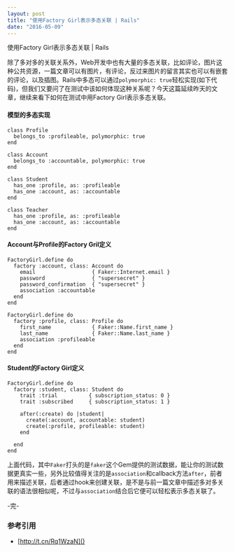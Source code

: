 ```yaml
---
layout: post
title: "使用Factory Girl表示多态关联 | Rails"
date: "2016-05-09"
---
```


使用Factory Girl表示多态关联 | Rails

除了多对多的关联关系外，Web开发中也有大量的多态关联，比如评论，图片这种公共资源，一篇文章可以有图片，有评论，反过来图片的留言其实也可以有嵌套的评论，以及插图。Rails中多态可以通过`polymorphic: true`轻松实现(如下代码)，但我们又要问了在测试中该如何体现这种关系呢？今天这篇延续昨天的文章，继续来看下如何在测试中用Factory Girl表示多态关联。

#### 模型的多态实现
```
class Profile
  belongs_to :profileable, polymorphic: true
end

class Account
  belongs_to :accountable, polymorphic: true
end

class Student
  has_one :profile, as: :profileable
  has_one :account, as: :accountable
end

class Teacher
  has_one :profile, as: :profileable
  has_one :account, as: :accountable
end
```

#### Account与Profile的Factory Gril定义
```
FactoryGirl.define do
  factory :account, class: Account do
    email                  { Faker::Internet.email }
    password               { "supersecret" }
    password_confirmation  { "supersecret" }
    association :accountable
  end
end

FactoryGirl.define do
  factory :profile, class: Profile do
    first_name             { Faker::Name.first_name }
    last_name              { Faker::Name.last_name }
    association :profileable
  end
end
```

#### Student的Factory Girl定义
```
FactoryGirl.define do
  factory :student, class: Student do
    trait :trial          { subscription_status: 0 }
    trait :subscribed     { subscription_status: 1 }

    after(:create) do |student|
      create(:account, accountable: student)
      create(:profile, profileable: student)
    end

  end
end
```

上面代码，其中`Faker`打头的是`faker`这个Gem提供的测试数据，能让你的测试数据更真实一些，另外比较值得关注的是`association`和callback方法`after`，前者用来描述关联，后者通过hook来创建关联，是不是与前一篇文章中描述多对多关联的语法很相似呢，不过与`association`结合后它便可以轻松表示多态关联了。

-完-

### 参考引用
+ [http://t.cn/Rq1WzaN]()
